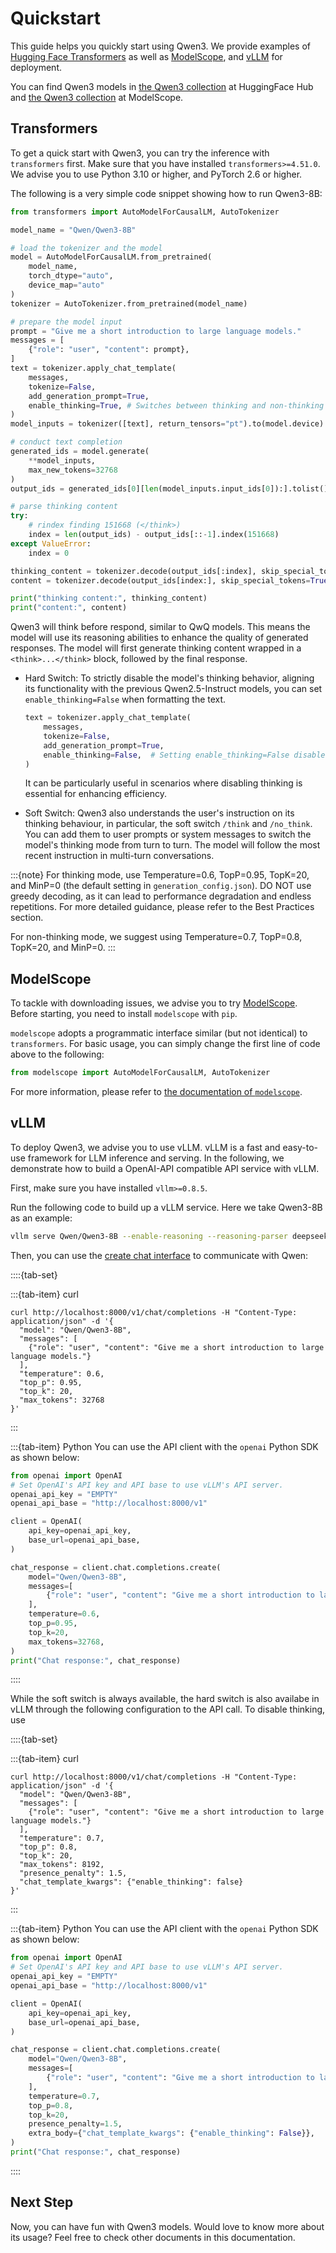 # Quickstart

This guide helps you quickly start using Qwen3. 
We provide examples of [Hugging Face Transformers](https://github.com/huggingface/transformers) as well as [ModelScope](https://github.com/modelscope/modelscope), and [vLLM](https://github.com/vllm-project/vllm) for deployment.

You can find Qwen3 models in [the Qwen3 collection](https://huggingface.co/collections/Qwen/qwen3-67dd247413f0e2e4f653967f) at HuggingFace Hub and [the Qwen3 collection](https://www.modelscope.cn/collections/Qwen3-9743180bdc6b48) at ModelScope.

## Transformers

To get a quick start with Qwen3, you can try the inference with `transformers` first.
Make sure that you have installed `transformers>=4.51.0`.
We advise you to use Python 3.10 or higher, and PyTorch 2.6 or higher.

The following is a very simple code snippet showing how to run Qwen3-8B:

```python
from transformers import AutoModelForCausalLM, AutoTokenizer

model_name = "Qwen/Qwen3-8B"

# load the tokenizer and the model
model = AutoModelForCausalLM.from_pretrained(
    model_name,
    torch_dtype="auto",
    device_map="auto"
)
tokenizer = AutoTokenizer.from_pretrained(model_name)

# prepare the model input
prompt = "Give me a short introduction to large language models."
messages = [
    {"role": "user", "content": prompt},
]
text = tokenizer.apply_chat_template(
    messages,
    tokenize=False,
    add_generation_prompt=True,
    enable_thinking=True, # Switches between thinking and non-thinking modes. Default is True.
)
model_inputs = tokenizer([text], return_tensors="pt").to(model.device)

# conduct text completion
generated_ids = model.generate(
    **model_inputs,
    max_new_tokens=32768
)
output_ids = generated_ids[0][len(model_inputs.input_ids[0]):].tolist() 

# parse thinking content
try:
    # rindex finding 151668 (</think>)
    index = len(output_ids) - output_ids[::-1].index(151668)
except ValueError:
    index = 0

thinking_content = tokenizer.decode(output_ids[:index], skip_special_tokens=True).strip("\n")
content = tokenizer.decode(output_ids[index:], skip_special_tokens=True).strip("\n")

print("thinking content:", thinking_content)
print("content:", content)
```

Qwen3 will think before respond, similar to QwQ models.
This means the model will use its reasoning abilities to enhance the quality of generated responses.
The model will first generate thinking content wrapped in a `<think>...</think>` block, followed by the final response.

-   Hard Switch:
    To strictly disable the model's thinking behavior, aligning its functionality with the previous Qwen2.5-Instruct models, you can set `enable_thinking=False` when formatting the text. 
    ```python
    text = tokenizer.apply_chat_template(
        messages,
        tokenize=False,
        add_generation_prompt=True,
        enable_thinking=False,  # Setting enable_thinking=False disables thinking mode
    )
    ```
    It can be particularly useful in scenarios where disabling thinking is essential for enhancing efficiency.

-   Soft Switch:
    Qwen3 also understands the user's instruction on its thinking behaviour, in particular, the soft switch `/think` and `/no_think`.
    You can add them to user prompts or system messages to switch the model's thinking mode from turn to turn. 
    The model will follow the most recent instruction in multi-turn conversations.

:::{note}
For thinking mode, use Temperature=0.6, TopP=0.95, TopK=20, and MinP=0 (the default setting in `generation_config.json`).
DO NOT use greedy decoding, as it can lead to performance degradation and endless repetitions. 
For more detailed guidance, please refer to the Best Practices section.

For non-thinking mode, we suggest using Temperature=0.7, TopP=0.8, TopK=20, and MinP=0. 
:::


## ModelScope

To tackle with downloading issues, we advise you to try [ModelScope](https://github.com/modelscope/modelscope).
Before starting, you need to install `modelscope` with `pip`. 

`modelscope` adopts a programmatic interface similar (but not identical) to `transformers`.
For basic usage, you can simply change the first line of code above to the following:

```python
from modelscope import AutoModelForCausalLM, AutoTokenizer
```

For more information, please refer to [the documentation of `modelscope`](https://www.modelscope.cn/docs).

## vLLM 

To deploy Qwen3, we advise you to use vLLM. 
vLLM is a fast and easy-to-use framework for LLM inference and serving. 
In the following, we demonstrate how to build a OpenAI-API compatible API service with vLLM.

First, make sure you have installed `vllm>=0.8.5`.

Run the following code to build up a vLLM service. 
Here we take Qwen3-8B as an example:

```bash
vllm serve Qwen/Qwen3-8B --enable-reasoning --reasoning-parser deepseek_r1
```

Then, you can use the [create chat interface](https://platform.openai.com/docs/api-reference/chat/completions/create) to communicate with Qwen:

::::{tab-set}

:::{tab-item} curl
```shell
curl http://localhost:8000/v1/chat/completions -H "Content-Type: application/json" -d '{
  "model": "Qwen/Qwen3-8B",
  "messages": [
    {"role": "user", "content": "Give me a short introduction to large language models."}
  ],
  "temperature": 0.6,
  "top_p": 0.95,
  "top_k": 20,
  "max_tokens": 32768
}'
```
:::

:::{tab-item} Python
You can use the API client with the `openai` Python SDK as shown below:

```python
from openai import OpenAI
# Set OpenAI's API key and API base to use vLLM's API server.
openai_api_key = "EMPTY"
openai_api_base = "http://localhost:8000/v1"

client = OpenAI(
    api_key=openai_api_key,
    base_url=openai_api_base,
)

chat_response = client.chat.completions.create(
    model="Qwen/Qwen3-8B",
    messages=[
        {"role": "user", "content": "Give me a short introduction to large language models."},
    ],
    temperature=0.6,
    top_p=0.95,
    top_k=20,
    max_tokens=32768,
)
print("Chat response:", chat_response)
```
::::

While the soft switch is always available, the hard switch is also availabe in vLLM through the following configuration to the API call.
To disable thinking, use

::::{tab-set}

:::{tab-item} curl
```shell
curl http://localhost:8000/v1/chat/completions -H "Content-Type: application/json" -d '{
  "model": "Qwen/Qwen3-8B",
  "messages": [
    {"role": "user", "content": "Give me a short introduction to large language models."}
  ],
  "temperature": 0.7,
  "top_p": 0.8,
  "top_k": 20,
  "max_tokens": 8192,
  "presence_penalty": 1.5,
  "chat_template_kwargs": {"enable_thinking": false}
}'
```
:::

:::{tab-item} Python
You can use the API client with the `openai` Python SDK as shown below:

```python
from openai import OpenAI
# Set OpenAI's API key and API base to use vLLM's API server.
openai_api_key = "EMPTY"
openai_api_base = "http://localhost:8000/v1"

client = OpenAI(
    api_key=openai_api_key,
    base_url=openai_api_base,
)

chat_response = client.chat.completions.create(
    model="Qwen/Qwen3-8B",
    messages=[
        {"role": "user", "content": "Give me a short introduction to large language models."},
    ],
    temperature=0.7,
    top_p=0.8,
    top_k=20,
    presence_penalty=1.5,
    extra_body={"chat_template_kwargs": {"enable_thinking": False}},
)
print("Chat response:", chat_response)
```
::::


## Next Step

Now, you can have fun with Qwen3 models. 
Would love to know more about its usage? 
Feel free to check other documents in this documentation.
